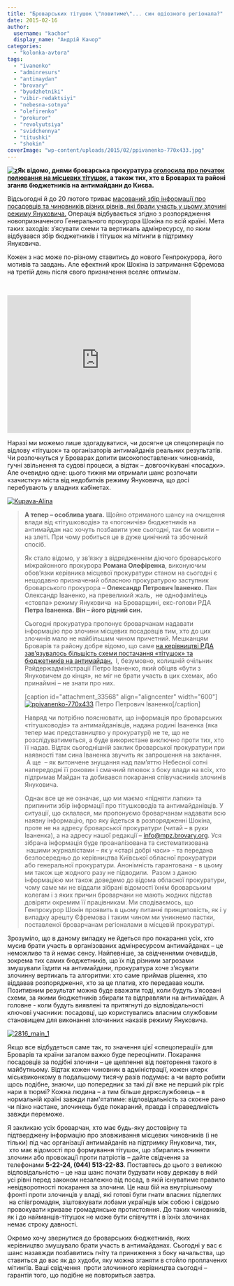 ```yaml
---
title: "Броварських тітушок \"ловитиме\"... син одіозного регіонала?"
date: 2015-02-16
author: 
  username: "kachor"
  display_name: "Андрій Качор"
categories: 
  - "kolonka-avtora"
tags: 
  - "ivanenko"
  - "adminresurs"
  - "antimaydan"
  - "brovary"
  - "byudzhetniki"
  - "vibir-redaktsiyi"
  - "nebesna-sotnya"
  - "olefirenko"
  - "prokuror"
  - "revolyutsiya"
  - "svidchennya"
  - "titushki"
  - "shokin"
coverImage: "wp-content/uploads/2015/02/ppivanenko-770x433.jpg"
---
```


**[![z](https://mpz.brovary.org/wp-content/uploads/2015/02/z.jpg)](https://mpz.brovary.org/wp-content/uploads/2015/02/z.jpg)Як відомо, днями броварська прокуратура [оголосила про початок полювання на місцевих тітушок](https://mpz.brovary.org/polyuvannya-na-titushok-2015-brovarska-prokuratura-zbiraye-svidchennya-pro-antimaydanivtsiv/), а також тих, хто в Броварах та районі зганяв бюджетників на антимайдани до Києва.**

Відсьогодні й до 20 лютого триває [масований збір інформації про посадовців та чиновників різних рівнів, які брали участь у цьому злочині режиму Януковича.](https://mpz.brovary.org/polyuvannya-na-titushok-2015-brovarska-prokuratura-zbiraye-svidchennya-pro-antimaydanivtsiv/) Операція відбувається згідно з розпорядження новопризначеного Генерального прокурора Шокіна по всій країні. Мета таких заходів: з’ясувати схеми та вертикаль адмінресурсу, по яким відбувався збір бюджетників і тітушок на мітинги в підтримку Януковича.

Кожен з нас може по-різному ставитись до нового Генпрокурора, його мотивів та завдань. Але ефектний крок Шокіна із затримання Єфремова на третій день після свого призначення вселяє оптимізм.

 

<iframe src="https://www.youtube.com/embed/CmtM7Lhbtsc" width="420" height="315" frameborder="0" allowfullscreen="allowfullscreen"></iframe>

Наразі ми можемо лише здогадуватися, чи досягне ця спецоперація по відлову «тітушок» та організаторів антимайданів реальних результатів. Чи розпочнуться у Броварах допити високопоставлених чиновників, гучні звільнення та судові процеси, а відтак – довгоочікувані «посадки». Але очевидно одне: цього тижня ми отримали шанс розпочати «зачистку» міста від недобитків режиму Януковича, що досі перебувають у владних кабінетах.

[![Kupava-Alina](https://mpz.brovary.org/wp-content/uploads/2015/02/Kupava-Alina.jpg)](https://mpz.brovary.org/wp-content/uploads/2015/02/Kupava-Alina.jpg)

> **А тепер – особлива увага.** Щойно отриманого шансу на очищення влади від «тітушководів» та «погоничів» бюджетників на антимайдан нас хочуть позбавити уже сьогодні, так би мовити – на злеті. При чому робиться це в дуже цинічний та збочений спосіб.
> 
> Як стало відомо, у зв’язку з відрядженням діючого броварського міжрайонного прокурора **Романа Олефіренка**, виконуючим обов’язки керівника місцевої прокуратури станом на сьогодні є нещодавно призначений обласною прокуратурою заступник броварського прокурора – **Олександр Петрович Іваненко.** Пан Олександр Іваненко, на превеликий жаль,  не однофамілець «стовпа» режиму Януковича  на Броварщині, екс-голови РДА **Петра Іваненка.** **Він – його рідний син.**
> 
> Сьогодні прокуратура пропонує броварчанам надавати інформацію про злочини місцевих посадовців тим, хто до цих злочинів мало не найбільшим чином причетний. Мешканцям Броварів та району добре відомо, що саме [на керівництві РДА зав’язувалось більшість схеми постачання «тітушок» та бюджетників на антимайдан.](https://mpz.brovary.org/brovarchanam-vdalos-u-mirniy-sposib-vignati-titushok-z-miskradi-foto-video/)  І, безумовно, колишній очільник Райдержадміністрації Петро Іваненко, який обіцяв «бути з Януковичем до кінця», не міг не брати участь в цих схемах, або принаймні – не знати про них.
> 
> \[caption id="attachment\_33568" align="aligncenter" width="600"\][![ppivanenko-770x433](https://mpz.brovary.org/wp-content/uploads/2015/02/ppivanenko.jpg)](https://mpz.brovary.org/wp-content/uploads/2015/02/ppivanenko-770x433.jpg) Петро Петрович Іваненко\[/caption\]
> 
> Навряд чи потрібно пояснювати, що інформація про броварських «тітушководів» та антимайданівців, надана родині Іваненка (яка тепер має представництво у прокуратурі) не те, що не розслідуватиметься, а буде використане виключно проти тих, хто її надав. Відтак сьогоднішній заклик броварської прокуратури при наявності там сина Іваненка звучить як запрошення на заклання.  А ще  – як витончене знущання над пам’яттю Небесної сотні напередодні її роковин і смачний плювок з боку влади на всіх, хто підтримав Майдан та добивався покарання співучасників злочинів Януковича.
> 
> Однак все це не означає, що ми маємо «підняти лапки» та припинити збір інформації про тітушководів та антимайданівців. У ситуації, що склалася, ми пропонуємо броварчанам надавати всю наявну інформацію, про яку йдеться в розпорядженні Шокіна, проте не на адресу броварської прокуратури (читай – в руки Іваненка), а на адресу нашої редакції – [info@mpz.brovary.org](mailto:info@mpz.brovary.org). Уся зібрана інформація буде проаналізована та систематизована  нашими журналістами – як у «старі добрі часи» - та передана безпосередньо до керівництва Київської обласної прокуратури або генеральної прокуратури. Анонімність гарантована - в цьому ми також ще жодного разу не підводили.  Разом з даною інформацією ми також доведемо до відома обласної прокуратури, чому саме ми не віддали зібрані відомості їхнім броварським колегам і з яких причин броварчани не мають жодних підстав довіряти окремим її працівникам. Ми сподіваємось, що Генпрокурор Шокін проявить в цьому питанні принциповість, як і у випадку арешту Єфремова і таким чином ми уникнемо пастки, поставленої броварчанам регіоналами в місцевій прокуратурі.

Зрозуміло, що в даному випадку не йдеться про покарання усіх, хто мусив брати участь в організованих адмінресурсом антимайданах – це неможливо та й немає сенсу. Найпевніше, за свідченнями очевидців, зокрема тих самих бюджетників, що їх під різними загрозами змушували їздити на антимайдани, прокуратура хоче з’ясувати злочинну вертикаль та алгоритми: хто саме приймав рішення, хто віддавав розпорядження, хто за це платив, хто передавав кошти. Позитивним результат можна буде вважати тоді, коли будуть з’ясовані схеми, за якими бюджетників збирали та відправляли на антимайдан. А головне - коли будуть виявлені та притягнуті до відповідальності ключові учасники: посадовці, що користувались власним службовим становищем для виконання злочинних наказів режиму Януковича.

[![2816_main_1](https://mpz.brovary.org/wp-content/uploads/2015/02/2816_main_1.jpg)](https://mpz.brovary.org/wp-content/uploads/2015/02/2816_main_1.jpg)

Якщо все відбудеться саме так, то значення цієї «спецоперації» для Броварів та країни загалом важко буде переоцінити. Покарання посадовців за подібні злочини – це щеплення від повторення такого в майбутньому. Відтак кожен чиновник в адміністрації, кожен клерк міськвиконкому в подальшому тисячу разів подумає: а чи варто робити щось подібне, знаючи, що попередник за такі дії вже не перший рік гріє нари в тюрмі? Кожна людина – а тим більше держслужбовець – в нормальній країні завжди пам'ятатиме: відповідальність за скоєне рано чи пізно настане, злочинець буде покараний, правда і справедливість завжди переможе.

Я закликаю усіх броварчан, хто має будь-яку достовірну та підтверджену інформацію про зловживання місцевих чиновників (і не тільки) під час організації антимайданів на підтримку Януковича, тих,  хто має відомості про формування тітушок, що збирались вчиняти злочини або провокації проти патріотів – дайте свідчення за телефонами **5-22-24, (044) 513-22-83**. Поставтесь до цього з великою відповідальністю – це наш шанс почати будувати нову державу в якій усі рівні перед законом незалежно від посад, в якій існуватиме правило невідворотності покарання за злочини. Це наш бій на внутрішньому фронті проти злочинців у владі, які готові були гнати власних підлеглих  на співгромадян, зіштовхувати лобами українців між собою і свідомо провокувати криваве громадянське протистояння. До таких чиновників, як і до найманців-тітушок не може бути співчуття і в їхніх злочинах немає строку давності.

Окремо хочу звернутися до броварських бюджетників, яких керівництво змушувало брати участь в антимайданах. Сьогодні у вас є шанс назавжди позбавитись гніту та приниження з боку начальства, що ставиться до вас як до худоби, яку можна зганяти в стойло проплачених мітингів. Ваші свідчення  проти злочинного керівництва сьогодні – гарантія того, що подібне не повториться завтра.
